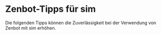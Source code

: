 # Zenbot-Tipps für sim

Die folgenden Tipps können die Zuverlässigkeit bei der Verwendung von Zenbot mit sim erhöhen.

## 



